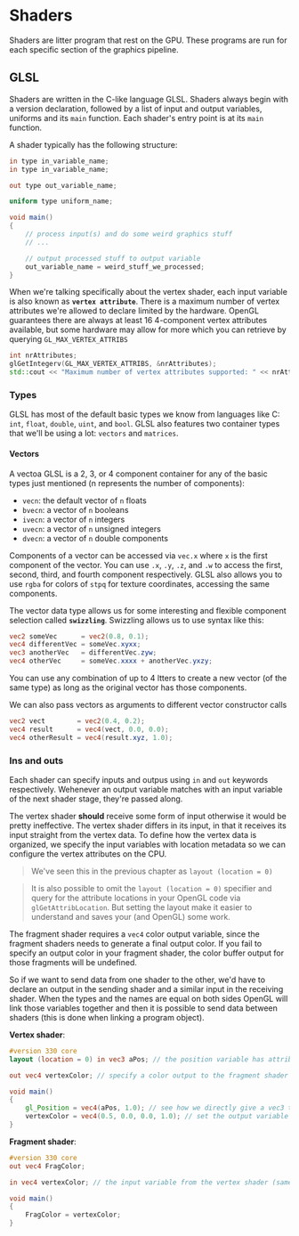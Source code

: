 # Shaders

Shaders are litter program that rest on the GPU. These programs are run for each specific section of the graphics pipeline.

## GLSL

Shaders are written in the C-like language GLSL. Shaders always begin with a version declaration, followed by a list of input and output variables, uniforms and its `main` function. Each shader's entry point is at its `main` function.

A shader typically has the following structure:

```glsl
in type in_variable_name;
in type in_variable_name;

out type out_variable_name;

uniform type uniform_name;

void main()
{
    // process input(s) and do some weird graphics stuff
    // ...

    // output processed stuff to output variable
    out_variable_name = weird_stuff_we_processed;
}
```

When we're talking specifically about the vertex shader, each input variable is also known as **`vertex attribute`**. There is a maximum number of vertex attributes we're allowed to declare limited by the hardware. OpenGL guarantees there are always at least 16 4-component vertex attributes available, but some hardware may allow for more which you can retrieve by querying `GL_MAX_VERTEX_ATTRIBS`

```cpp
int nrAttributes;
glGetIntegerv(GL_MAX_VERTEX_ATTRIBS, &nrAttributes);
std::cout << "Maximum number of vertex attributes supported: " << nrAttributes << '\n';
```

### Types

GLSL has most of the default basic types we know from languages like C: `int`, `float`, `double`, `uint`, and `bool`. GLSL also features two container types that we'll be using a lot: `vectors` and `matrices`.

#### Vectors

A vectoa GLSL is a 2, 3, or 4 component container for any of the basic types just mentioned (n represents the number of components):

- `vecn`: the default vector of `n` floats
- `bvecn`: a vector of `n` booleans
- `ivecn`: a vector of `n` integers
- `uvecn`: a vector of `n` unsigned integers
- `dvecn`: a vector of `n` double components

Components of a vector can be accessed via `vec.x` where `x` is the first component of the vector. You can use `.x`, `.y`, `.z`, and `.w` to access the first, second, third, and fourth component respectively. GLSL also allows you to use `rgba` for colors of `stpq` for texture coordinates, accessing the same components.

The vector data type allows us for some interesting and flexible component selection called **`swizzling`**. Swizzling allows us to use syntax like this:

```glsl
vec2 someVec      = vec2(0.8, 0.1);
vec4 differentVec = someVec.xyxx;
vec3 anotherVec   = differentVec.zyw;
vec4 otherVec     = someVec.xxxx + anotherVec.yxzy;
```

You can use any combination of up to 4 ltters to create a new vector (of the same type) as long as the original vector has those components.

We can also pass vectors as arguments to different vector constructor calls

```glsl
vec2 vect        = vec2(0.4, 0.2);
vec4 result      = vec4(vect, 0.0, 0.0);
vec4 otherResult = vec4(result.xyz, 1.0);
```

### Ins and outs

Each shader can specify inputs and outpus using `in` and `out` keywords respectively. Wehenever an output variable matches with an input variable of the next shader stage, they're passed along.

The vertex shader **should** receive some form of input otherwise it would be pretty ineffective. The vertex shader differs in its input, in that it receives its input straight from the vertex data. To define how the vertex data is organized, we specify the input variables with location metadata so we can configure the vertex attributes on the CPU.

> We've seen this in the previous chapter as `layout (location = 0)`

> It is also possible to omit the `layout (location = 0)` specifier and query for the attribute locations in your OpenGL code via `glGetAttribLocation`. But setting the layout make it easier to understand and saves your (and OpenGL) some work.

The fragment shader requires a `vec4` color output variable, since the fragment shaders needs to generate a final output color. If you fail to specify an output color in your fragment shader, the color buffer output for those fragments will be undefined.

So if we want to send data from one shader to the other, we'd have to declare an output in the sending shader and a similar input in the receiving shader. When the types and the names are equal on both sides OpenGL will link those variables together and then it is possible to send data between shaders (this is done when linking a program object).

**Vertex shader**:

```glsl
#version 330 core
layout (location = 0) in vec3 aPos; // the position variable has attribute position 0

out vec4 vertexColor; // specify a color output to the fragment shader

void main()
{
    gl_Position = vec4(aPos, 1.0); // see how we directly give a vec3 to vec4's constructor
    vertexColor = vec4(0.5, 0.0, 0.0, 1.0); // set the output variable to a dark-red color
}
```

**Fragment shader**:

```glsl
#version 330 core
out vec4 FragColor;

in vec4 vertexColor; // the input variable from the vertex shader (same name and same type)

void main()
{
    FragColor = vertexColor;
}
```
